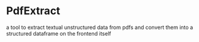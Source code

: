 # PdfExtract
a tool to extract textual unstructured data from pdfs and convert them into a structured dataframe on the frontend itself
